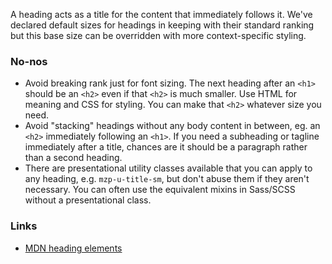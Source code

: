 A heading acts as a title for the content that immediately follows it. We've declared default sizes for headings in keeping with their standard ranking but this base size can be overridden with more context-specific styling.

### No-nos
  - Avoid breaking rank just for font sizing. The next heading after an `<h1>` should be an `<h2>` even if that `<h2>` is much smaller. Use HTML for meaning and CSS for styling. You can make that `<h2>` whatever size you need.
  - Avoid "stacking" headings without any body content in between, eg. an `<h2>` immediately following an `<h1>`. If you need a subheading or tagline immediately after a title, chances are it should be a paragraph rather than a second heading.
  - There are presentational utility classes available that you can apply to any heading, e.g. `mzp-u-title-sm`, but don't abuse them if they aren't necessary. You can often use the equivalent mixins in Sass/SCSS without a presentational class.

### Links
  - [MDN heading elements](https://developer.mozilla.org/docs/Web/HTML/Element/Heading_Elements)
